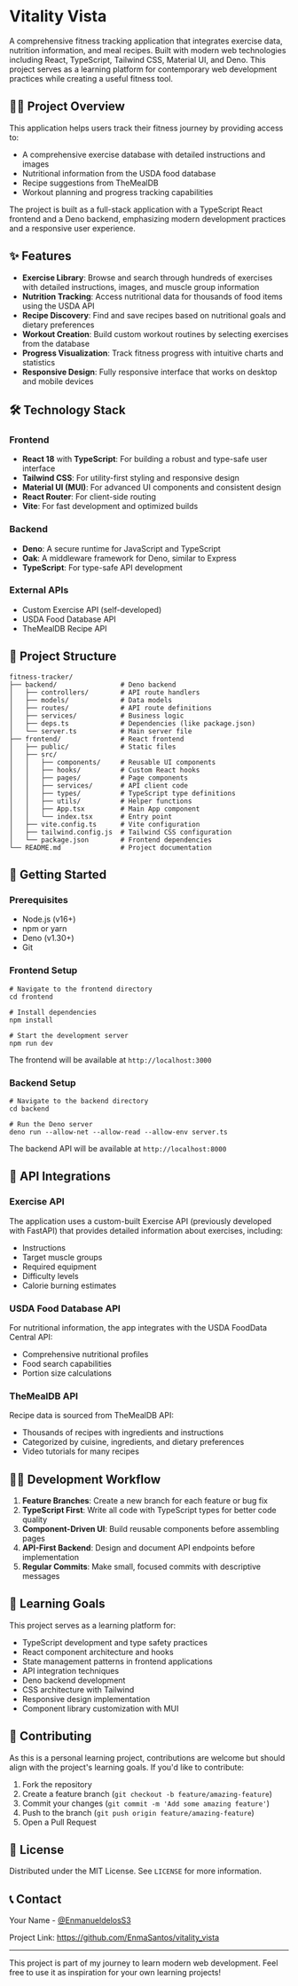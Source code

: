 Vitality Vista
===========================

A comprehensive fitness tracking application that integrates exercise data, nutrition information, and meal recipes. Built with modern web technologies including React, TypeScript, Tailwind CSS, Material UI, and Deno. This project serves as a learning platform for contemporary web development practices while creating a useful fitness tool.

🏋️‍♂️ Project Overview
-----------------------

This application helps users track their fitness journey by providing access to:

-   A comprehensive exercise database with detailed instructions and images
-   Nutritional information from the USDA food database
-   Recipe suggestions from TheMealDB
-   Workout planning and progress tracking capabilities

The project is built as a full-stack application with a TypeScript React frontend and a Deno backend, emphasizing modern development practices and a responsive user experience.

✨ Features
----------

-   **Exercise Library**: Browse and search through hundreds of exercises with detailed instructions, images, and muscle group information
-   **Nutrition Tracking**: Access nutritional data for thousands of food items using the USDA API
-   **Recipe Discovery**: Find and save recipes based on nutritional goals and dietary preferences
-   **Workout Creation**: Build custom workout routines by selecting exercises from the database
-   **Progress Visualization**: Track fitness progress with intuitive charts and statistics
-   **Responsive Design**: Fully responsive interface that works on desktop and mobile devices

🛠️ Technology Stack
--------------------

### Frontend

-   **React 18** with **TypeScript**: For building a robust and type-safe user interface
-   **Tailwind CSS**: For utility-first styling and responsive design
-   **Material UI (MUI)**: For advanced UI components and consistent design
-   **React Router**: For client-side routing
-   **Vite**: For fast development and optimized builds

### Backend

-   **Deno**: A secure runtime for JavaScript and TypeScript
-   **Oak**: A middleware framework for Deno, similar to Express
-   **TypeScript**: For type-safe API development

### External APIs

-   Custom Exercise API (self-developed)
-   USDA Food Database API
-   TheMealDB Recipe API

📁 Project Structure
--------------------

```
fitness-tracker/
├── backend/                # Deno backend
│   ├── controllers/        # API route handlers
│   ├── models/             # Data models
│   ├── routes/             # API route definitions
│   ├── services/           # Business logic
│   ├── deps.ts             # Dependencies (like package.json)
│   └── server.ts           # Main server file
├── frontend/               # React frontend
│   ├── public/             # Static files
│   ├── src/
│   │   ├── components/     # Reusable UI components
│   │   ├── hooks/          # Custom React hooks
│   │   ├── pages/          # Page components
│   │   ├── services/       # API client code
│   │   ├── types/          # TypeScript type definitions
│   │   ├── utils/          # Helper functions
│   │   ├── App.tsx         # Main App component
│   │   └── index.tsx       # Entry point
│   ├── vite.config.ts      # Vite configuration
│   ├── tailwind.config.js  # Tailwind CSS configuration
│   └── package.json        # Frontend dependencies
└── README.md               # Project documentation

```

🚀 Getting Started
------------------

### Prerequisites

-   Node.js (v16+)
-   npm or yarn
-   Deno (v1.30+)
-   Git

### Frontend Setup

```
# Navigate to the frontend directory
cd frontend

# Install dependencies
npm install

# Start the development server
npm run dev

```

The frontend will be available at `http://localhost:3000`

### Backend Setup

```
# Navigate to the backend directory
cd backend

# Run the Deno server
deno run --allow-net --allow-read --allow-env server.ts

```

The backend API will be available at `http://localhost:8000`

🔌 API Integrations
-------------------

### Exercise API

The application uses a custom-built Exercise API (previously developed with FastAPI) that provides detailed information about exercises, including:

-   Instructions
-   Target muscle groups
-   Required equipment
-   Difficulty levels
-   Calorie burning estimates

### USDA Food Database API

For nutritional information, the app integrates with the USDA FoodData Central API:

-   Comprehensive nutritional profiles
-   Food search capabilities
-   Portion size calculations

### TheMealDB API

Recipe data is sourced from TheMealDB API:

-   Thousands of recipes with ingredients and instructions
-   Categorized by cuisine, ingredients, and dietary preferences
-   Video tutorials for many recipes

👨‍💻 Development Workflow
--------------------------

1.  **Feature Branches**: Create a new branch for each feature or bug fix
2.  **TypeScript First**: Write all code with TypeScript types for better code quality
3.  **Component-Driven UI**: Build reusable components before assembling pages
4.  **API-First Backend**: Design and document API endpoints before implementation
5.  **Regular Commits**: Make small, focused commits with descriptive messages

🎯 Learning Goals
-----------------

This project serves as a learning platform for:

-   TypeScript development and type safety practices
-   React component architecture and hooks
-   State management patterns in frontend applications
-   API integration techniques
-   Deno backend development
-   CSS architecture with Tailwind
-   Responsive design implementation
-   Component library customization with MUI

🤝 Contributing
---------------

As this is a personal learning project, contributions are welcome but should align with the project's learning goals. If you'd like to contribute:

1.  Fork the repository
2.  Create a feature branch (`git checkout -b feature/amazing-feature`)
3.  Commit your changes (`git commit -m 'Add some amazing feature'`)
4.  Push to the branch (`git push origin feature/amazing-feature`)
5.  Open a Pull Request

📝 License
----------

Distributed under the MIT License. See `LICENSE` for more information.

📞 Contact
----------

Your Name - [@EnmanueldelosS3](https://x.com/EnmanueldelosS3) 

Project Link: <https://github.com/EnmaSantos/vitality_vista>

* * * * *

This project is part of my journey to learn modern web development. Feel free to use it as inspiration for your own learning projects!
